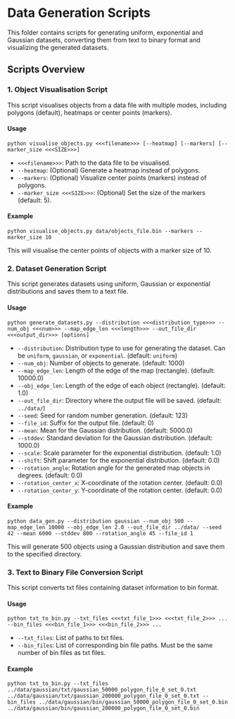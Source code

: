 # Data Generation Scripts

This folder contains scripts for generating uniform, exponential and Gaussian datasets, converting them from text to binary format and visualizing the generated datasets. 

## Scripts Overview

### 1. Object Visualisation Script

This script visualises objects from a data file with multiple modes, including polygons (default), heatmaps or center points (markers).

#### Usage

```
python visualise_objects.py <<<filename>>> [--heatmap] [--markers] [--marker_size <<<SIZE>>>]
```

- `<<<filename>>>`: Path to the data file to be visualised.
- `--heatmap`: (Optional) Generate a heatmap instead of polygons.
- `--markers`: (Optional) Visualize center points (markers) instead of polygons.
- `--marker_size <<<SIZE>>>`: (Optional) Set the size of the markers (default: 5).

#### Example

```
python visualise_objects.py data/objects_file.bin --markers --marker_size 10
```

This will visualise the center points of objects with a marker size of 10.

### 2. Dataset Generation Script

This script generates datasets using uniform, Gaussian or exponential distributions and saves them to a text file.

#### Usage

```
python generate_datasets.py --distribution <<<distribution_type>>> --num_obj <<<num>>> --map_edge_len <<<length>>> --out_file_dir <<<output_dir>>> [options]
```

- `--distribution`: Distribution type to use for generating the dataset. Can be `uniform`, `gaussian`, or `exponential`. (default: `uniform`)
- `--num_obj`: Number of objects to generate. (default: 1000)
- `--map_edge_len`: Length of the edge of the map (rectangle). (default: 10000.0)
- `--obj_edge_len`: Length of the edge of each object (rectangle). (default: 1.0)
- `--out_file_dir`: Directory where the output file will be saved. (default: `../data/`)
- `--seed`: Seed for random number generation. (default: 123)
- `--file_id`: Suffix for the output file. (default: 0)
- `--mean`: Mean for the Gaussian distribution. (default: 5000.0)
- `--stddev`: Standard deviation for the Gaussian distribution. (default: 1000.0)
- `--scale`: Scale parameter for the exponential distribution. (default: 1.0)
- `--shift`: Shift parameter for the exponential distribution. (default: 0.0)
- `--rotation_angle`: Rotation angle for the generated map objects in degrees. (default: 0.0)
- `--rotation_center_x`: X-coordinate of the rotation center. (default: 0.0)
- `--rotation_center_y`: Y-coordinate of the rotation center. (default: 0.0)

#### Example

```
python data_gen.py --distribution gaussian --num_obj 500 --map_edge_len 10000 --obj_edge_len 2.0 --out_file_dir ../data/ --seed 42 --mean 6000 --stddev 800 --rotation_angle 45 --file_id 1
```

This will generate 500 objects using a Gaussian distribution and save them to the specified directory.


### 3. Text to Binary File Conversion Script

This script converts txt files containing dataset information to bin format.

#### Usage

```
python txt_to_bin.py --txt_files <<<txt_file_1>>> <<<txt_file_2>>> ... --bin_files <<<bin_file_1>>> <<<bin_file_2>>> ...
```

- `--txt_files`: List of paths to txt files.
- `--bin_files`: List of corresponding bin file paths. Must be the same number of bin files as txt files.

#### Example

```
python txt_to_bin.py --txt_files ../data/gaussian/txt/gaussian_50000_polygon_file_0_set_0.txt ../data/gaussian/txt/gaussian_200000_polygon_file_0_set_0.txt --bin_files ../data/gaussian/bin/gaussian_50000_polygon_file_0_set_0.bin ../data/gaussian/bin/gaussian_200000_polygon_file_0_set_0.bin
```